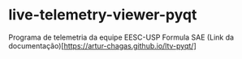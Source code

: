 # live-telemetry-viewer-pyqt

Programa de telemetria da equipe EESC-USP Formula SAE
(Link da documentação)[https://artur-chagas.github.io/ltv-pyqt/]
